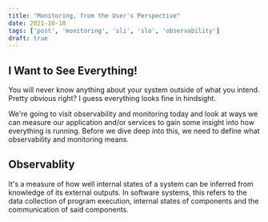 ```yaml
---
title: "Monitoring, from the User's Perspective"
date: 2021-10-18
tags: ['post', 'monitoring', 'sli', 'slo', 'observability']
draft: true
---
```


## I Want to See Everything!

You will never know anything about your system outside of what you intend. Pretty obvious right?
I guess everything looks fine in hindsight. 

We're going to visit observability and monitoring today and look at ways we can measure our application and/or services
to gain some insight into how everything is running. Before we dive deep into this, we need to define what observability
and monitoring means.

## Observablity

It's a measure of how well internal states of a system can be inferred from knowledge of its external outputs. In software systems, this refers to the data collection of program execution, internal states of components and the communication of said components. 
